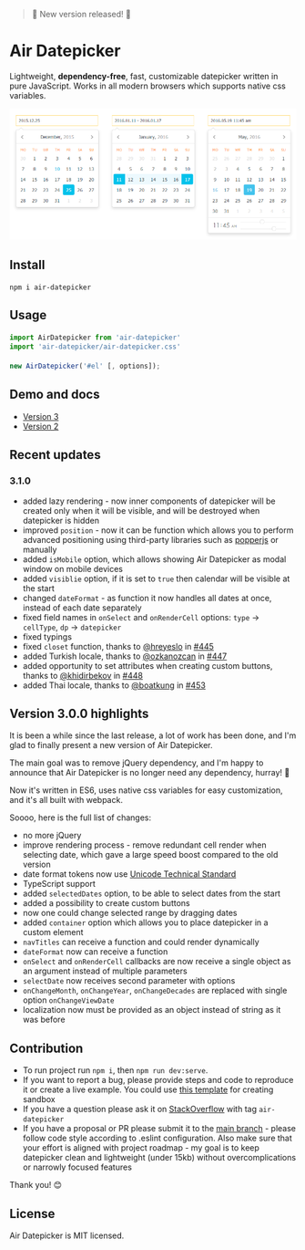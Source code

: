 > :tada: New version released! :tada:

# Air Datepicker

Lightweight, **dependency-free**, fast, customizable datepicker written in pure JavaScript. Works in all modern browsers which supports native css variables.

![air datepicker image](https://github.com/t1m0n/air-datepicker/raw/master/promo-img.png)

## Install

```
npm i air-datepicker
```

## Usage
```javascript
import AirDatepicker from 'air-datepicker'
import 'air-datepicker/air-datepicker.css'

new AirDatepicker('#el' [, options]);
```

## Demo and docs
* [Version 3](https://air-datepicker.com)
* [Version 2](http://t1m0n.name/air-datepicker/docs/)

## Recent updates

### 3.1.0
* added lazy rendering - now inner components of datepicker will be created only when it will be visible, and will be destroyed when datepicker is hidden
* improved `position` - now it can be function which allows you to perform advanced positioning using third-party libraries such as [popperjs](https://popper.js.org/) or manually
* added `isMobile` option, which allows showing Air Datepicker as modal window on mobile devices
* added `visiblie` option, if it is set to `true` then calendar will be visible at the start
* changed `dateFormat` - as function it now handles all dates at once, instead of each date separately
* fixed field names in `onSelect` and `onRenderCell` options: `type` -> `cellType`, `dp` -> `datepicker`
* fixed typings
* fixed `closet` function, thanks to [@hreyeslo](https://github.com/hreyeslo) in [#445](https://github.com/t1m0n/air-datepicker/pull/445)
* added Turkish locale, thanks to [@ozkanozcan](https://github.com/ozkanozcan) in [#447](https://github.com/t1m0n/air-datepicker/pull/447)
* added opportunity to set attributes when creating custom buttons, thanks to [@khidirbekov](https://github.com/khidirbekov) in [#448](https://github.com/t1m0n/air-datepicker/pull/448)
* added Thai locale, thanks to [@boatkung](https://github.com/boatkung) in [#453](https://github.com/t1m0n/air-datepicker/pull/453)
 


## Version 3.0.0 highlights
It is been a while since the last release, a lot of work has been done, and I'm glad to finally present a new version of Air Datepicker.

The main goal was to remove jQuery dependency, and I'm happy to announce that Air Datepicker is no longer need any dependency, hurray! :partying_face:  

Now it's written in ES6, uses native css variables for easy customization, and it's all built with webpack.

Soooo, here is the full list of changes:

* no more jQuery
* improve rendering process - remove redundant cell render when selecting date, which gave a large speed boost compared to the old version
* date format tokens now use [Unicode Technical Standard](https://www.unicode.org/reports/tr35/tr35-dates.html#Date_Field_Symbol_Table)
* TypeScript support
* added `selectedDates` option, to be able to select dates from the start
* added a possibility to create custom buttons
* now one could change selected range by dragging dates
* added `container` option which allows you to place datepicker in a custom element
* `navTitles` can receive a function and could render dynamically
* `dateFormat` now can receive a function
* `onSelect` and `onRenderCell` callbacks are now receive a single object as an argument instead of multiple parameters
* `selectDate` now receives second parameter with options
* `onChangeMonth`, `onChangeYear`, `onChangeDecades` are replaced with single option `onChangeViewDate`
* localization now must be provided as an object instead of string as it was before

## Contribution

* To run project run `npm i`, then `npm run dev:serve`.
* If you want to report a bug, please provide steps and code to reproduce it or create a live example. You could use [this template](https://codesandbox.io/s/air-datepicker-c1lmk) for creating sandbox
* If you have a question please ask it on [StackOverflow](https://stackoverflow.com/questions/ask) with tag `air-datepicker`
* If you have a proposal or PR please submit it to the [main branch](https://github.com/t1m0n/air-datepicker/tree/v3) - please follow code style according to .eslint configuration.
Also make sure that your effort is aligned with project roadmap - my goal is to keep datepicker clean and lightweight (under 15kb) without overcomplications or narrowly focused features

Thank you! :blush:

## License

Air Datepicker is MIT licensed.
